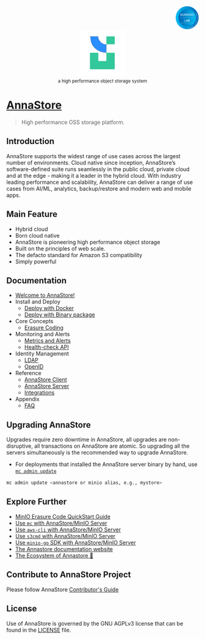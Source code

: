 <div align="right">
    <img src="https://raw.githubusercontent.com/GuinsooLab/annastore/main/public/guinsoolab-badge.png" width="60" alt="badge">
    <br />
</div>
<div align="center">
    <img src="https://raw.githubusercontent.com/GuinsooLab/annastore/main/public/annaStore.svg" width="120" alt="logo" />
    <br/>
    <small>a high performance object storage system</small>
</div>

# [AnnaStore](https://ciusji.gitbook.io/annastore/)

> High performance OSS storage platform.

## Introduction

AnnaStore supports the widest range of use cases across the largest number of environments. Cloud native
since inception, AnnaStore’s software-defined suite runs seamlessly in the public cloud, private cloud and at the
edge - making it a leader in the hybrid cloud. With industry leading performance and scalability, AnnaStore can
deliver a range of use cases from AI/ML, analytics, backup/restore and modern web and mobile apps.

## Main Feature

- Hybrid cloud
- Born cloud native
- AnnaStore is pioneering high performance object storage
- Built on the principles of web scale.
- The defacto standard for Amazon S3 compatibility 
- Simply powerful

## Documentation

- [Welcome to AnnaStore!](https://ciusji.gitbook.io/annastore/)
- Install and Deploy
  - [Deploy with Docker](https://ciusji.gitbook.io/annastore/install-and-deploy/deploy-with-docker)
  - [Deploy with Binary package](https://ciusji.gitbook.io/annastore/install-and-deploy/deploy-with-binary-pakcage)
- Core Concepts
  - [Erasure Coding](https://ciusji.gitbook.io/annastore/core-concepts/erasure-coding)
- Monitoring and Alerts
  - [Metrics and Alerts](https://ciusji.gitbook.io/annastore/monitoring-and-alerts/metrics-and-alerts)
  - [Health-check API](https://ciusji.gitbook.io/annastore/monitoring-and-alerts/health-check-api)
- Identity Management
  - [LDAP](https://ciusji.gitbook.io/annastore/identity-management/ldap)
  - [OpenID](https://ciusji.gitbook.io/annastore/identity-management/openid)
- Reference
  - [AnnaStore Client](https://ciusji.gitbook.io/annastore/reference/annastore-client)
  - [AnnaStore Server](https://ciusji.gitbook.io/annastore/reference/annastore-server)
  - [Integrations](https://ciusji.gitbook.io/annastore/reference/integrations)
- Appendix
  - [FAQ](https://ciusji.gitbook.io/annastore/appendix/faq)

## Upgrading AnnaStore

Upgrades require zero downtime in AnnaStore, all upgrades are non-disruptive, all transactions on AnnaStore are atomic. So upgrading all the servers simultaneously is the recommended way to upgrade AnnaStore.

- For deployments that installed the AnnaStore server binary by hand, use [`mc admin update`](https://docs.min.io/minio/baremetal/reference/minio-mc-admin/mc-admin-update.html)

```sh
mc admin update <annastore or minio alias, e.g., mystore>
```

## Explore Further

- [MinIO Erasure Code QuickStart Guide](https://docs.min.io/docs/minio-erasure-code-quickstart-guide)
- [Use `mc` with AnnaStore/MinIO Server](https://docs.min.io/docs/minio-client-quickstart-guide)
- [Use `aws-cli` with AnnaStore/MinIO Server](https://docs.min.io/docs/aws-cli-with-minio)
- [Use `s3cmd` with AnnaStore/MinIO Server](https://docs.min.io/docs/s3cmd-with-minio)
- [Use `minio-go` SDK with AnnaStore/MinIO Server](https://docs.min.io/docs/golang-client-quickstart-guide)
- [The Annastore documentation website](https://ciusji.gitbook.io/annastore/)
- [The Ecosystem of Annastore 🌈](https://ciusji.gitbook.io/guinsoolab/)

## Contribute to AnnaStore Project

Please follow AnnaStore [Contributor's Guide](https://github.com/GuinsooLab/annastore/blob/main/CONTRIBUTING.md)

## License

Use of AnnaStore is governed by the GNU AGPLv3 license that can be found in the [LICENSE](./LICENSE) file.

